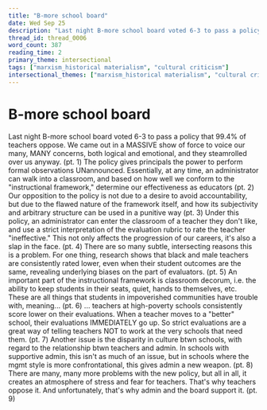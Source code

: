 ```yaml
---
title: "B-more school board"
date: Wed Sep 25
description: "Last night B-more school board voted 6-3 to pass a policy that 99.4% of teachers oppose."
thread_id: thread_0006
word_count: 387
reading_time: 2
primary_theme: intersectional
tags: ["marxism_historical materialism", "cultural criticism"]
intersectional_themes: ["marxism_historical materialism", "cultural criticism"]
---
```


# B-more school board

Last night B-more school board voted 6-3 to pass a policy that 99.4% of teachers oppose. We came out in a MASSIVE show of force to voice our many, MANY concerns, both logical and emotional, and they steamrolled over us anyway. (pt. 1) The policy gives principals the power to perform formal observations UNannounced. Essentially, at any time, an administrator can walk into a classroom, and based on how well we conform to the "instructional framework," determine our effectiveness as educators (pt. 2) Our opposition to the policy is not due to a desire to avoid accountability, but due to the flawed nature of the framework itself, and how its subjectivity and arbitrary structure can be used in a punitive way (pt. 3) Under this policy, an administrator can enter the classroom of a teacher they don't like, and use a strict interpretation of the evaluation rubric to rate the teacher "ineffective." This not only affects the progression of our careers, it's also a slap in the face. (pt. 4) There are so many subtle, intersecting reasons this is a problem. For one thing, research shows that black and male teachers are consistently rated lower, even when their student outcomes are the same, revealing underlying biases on the part of evaluators. (pt. 5) An important part of the instructional framework is classroom decorum, i.e. the ability to keep students in their seats, quiet, hands to themselves, etc. These are all things that students in impoverished communities have trouble with, meaning... (pt. 6) ... teachers at high-poverty schools consistently score lower on their evaluations. When a teacher moves to a "better" school, their evaluations IMMEDIATELY go up. So strict evaluations are a great way of telling teachers NOT to work at the very schools that need them. (pt. 7) Another issue is the disparity in culture btwn schools, with regard to the relationship btwn teachers and admin. In schools with supportive admin, this isn't as much of an issue, but in schools where the mgmt style is more confrontational, this gives admin a new weapon. (pt. 8) There are many, many more problems with the new policy, but all in all, it creates an atmosphere of stress and fear for teachers. That's why teachers oppose it. And unfortunately, that's why admin and the board support it. (pt. 9)